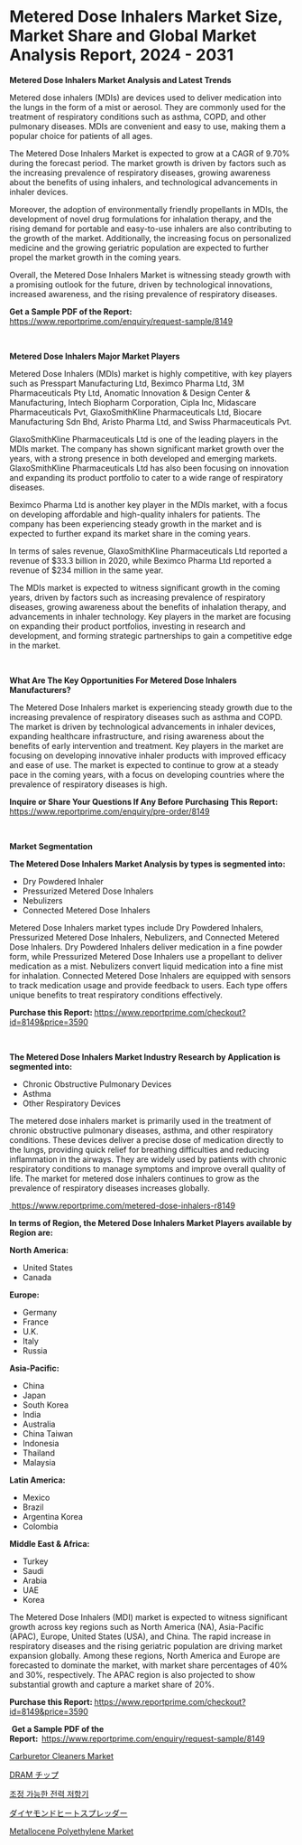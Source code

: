 <p><h1>Metered Dose Inhalers Market Size, Market Share and Global Market Analysis Report, 2024 - 2031</h1></p><p><strong>Metered Dose Inhalers Market Analysis and Latest Trends</strong></p>
<p><p>Metered dose inhalers (MDIs) are devices used to deliver medication into the lungs in the form of a mist or aerosol. They are commonly used for the treatment of respiratory conditions such as asthma, COPD, and other pulmonary diseases. MDIs are convenient and easy to use, making them a popular choice for patients of all ages.</p><p>The Metered Dose Inhalers Market is expected to grow at a CAGR of 9.70% during the forecast period. The market growth is driven by factors such as the increasing prevalence of respiratory diseases, growing awareness about the benefits of using inhalers, and technological advancements in inhaler devices. </p><p>Moreover, the adoption of environmentally friendly propellants in MDIs, the development of novel drug formulations for inhalation therapy, and the rising demand for portable and easy-to-use inhalers are also contributing to the growth of the market. Additionally, the increasing focus on personalized medicine and the growing geriatric population are expected to further propel the market growth in the coming years.</p><p>Overall, the Metered Dose Inhalers Market is witnessing steady growth with a promising outlook for the future, driven by technological innovations, increased awareness, and the rising prevalence of respiratory diseases.</p></p>
<p><strong>Get a Sample PDF of the Report:&nbsp;</strong> <a href="https://www.reportprime.com/enquiry/request-sample/8149">https://www.reportprime.com/enquiry/request-sample/8149</a></p>
<p>&nbsp;</p>
<p><strong>Metered Dose Inhalers Major Market Players</strong></p>
<p><p>Metered Dose Inhalers (MDIs) market is highly competitive, with key players such as Presspart Manufacturing Ltd, Beximco Pharma Ltd, 3M Pharmaceuticals Pty Ltd, Anomatic Innovation & Design Center & Manufacturing, Intech Biopharm Corporation, Cipla Inc, Midascare Pharmaceuticals Pvt, GlaxoSmithKline Pharmaceuticals Ltd, Biocare Manufacturing Sdn Bhd, Aristo Pharma Ltd, and Swiss Pharmaceuticals Pvt.</p><p>GlaxoSmithKline Pharmaceuticals Ltd is one of the leading players in the MDIs market. The company has shown significant market growth over the years, with a strong presence in both developed and emerging markets. GlaxoSmithKline Pharmaceuticals Ltd has also been focusing on innovation and expanding its product portfolio to cater to a wide range of respiratory diseases.</p><p>Beximco Pharma Ltd is another key player in the MDIs market, with a focus on developing affordable and high-quality inhalers for patients. The company has been experiencing steady growth in the market and is expected to further expand its market share in the coming years.</p><p>In terms of sales revenue, GlaxoSmithKline Pharmaceuticals Ltd reported a revenue of $33.3 billion in 2020, while Beximco Pharma Ltd reported a revenue of $234 million in the same year.</p><p>The MDIs market is expected to witness significant growth in the coming years, driven by factors such as increasing prevalence of respiratory diseases, growing awareness about the benefits of inhalation therapy, and advancements in inhaler technology. Key players in the market are focusing on expanding their product portfolios, investing in research and development, and forming strategic partnerships to gain a competitive edge in the market.</p></p>
<p>&nbsp;</p>
<p><strong>What Are The Key Opportunities For Metered Dose Inhalers Manufacturers?</strong></p>
<p><p>The Metered Dose Inhalers market is experiencing steady growth due to the increasing prevalence of respiratory diseases such as asthma and COPD. The market is driven by technological advancements in inhaler devices, expanding healthcare infrastructure, and rising awareness about the benefits of early intervention and treatment. Key players in the market are focusing on developing innovative inhaler products with improved efficacy and ease of use. The market is expected to continue to grow at a steady pace in the coming years, with a focus on developing countries where the prevalence of respiratory diseases is high.</p></p>
<p><strong>Inquire or Share Your Questions If Any Before Purchasing This Report:</strong> <a href="https://www.reportprime.com/enquiry/pre-order/8149">https://www.reportprime.com/enquiry/pre-order/8149</a></p>
<p>&nbsp;</p>
<p><strong>Market Segmentation</strong></p>
<p><strong>The Metered Dose Inhalers Market Analysis by types is segmented into:</strong></p>
<p><ul><li>Dry Powdered Inhaler</li><li>Pressurized Metered Dose Inhalers</li><li>Nebulizers</li><li>Connected Metered Dose Inhalers</li></ul></p>
<p><p>Metered Dose Inhalers market types include Dry Powdered Inhalers, Pressurized Metered Dose Inhalers, Nebulizers, and Connected Metered Dose Inhalers. Dry Powdered Inhalers deliver medication in a fine powder form, while Pressurized Metered Dose Inhalers use a propellant to deliver medication as a mist. Nebulizers convert liquid medication into a fine mist for inhalation. Connected Metered Dose Inhalers are equipped with sensors to track medication usage and provide feedback to users. Each type offers unique benefits to treat respiratory conditions effectively.</p></p>
<p><strong>Purchase this Report:&nbsp;</strong><a href="https://www.reportprime.com/checkout?id=8149&price=3590">https://www.reportprime.com/checkout?id=8149&price=3590</a></p>
<p>&nbsp;</p>
<p><strong>The Metered Dose Inhalers Market Industry Research by Application is segmented into:</strong></p>
<p><ul><li>Chronic Obstructive Pulmonary Devices</li><li>Asthma</li><li>Other Respiratory Devices</li></ul></p>
<p><p>The metered dose inhalers market is primarily used in the treatment of chronic obstructive pulmonary diseases, asthma, and other respiratory conditions. These devices deliver a precise dose of medication directly to the lungs, providing quick relief for breathing difficulties and reducing inflammation in the airways. They are widely used by patients with chronic respiratory conditions to manage symptoms and improve overall quality of life. The market for metered dose inhalers continues to grow as the prevalence of respiratory diseases increases globally.</p></p>
<p><a href="https://www.reportprime.com/metered-dose-inhalers-r8149">&nbsp;https://www.reportprime.com/metered-dose-inhalers-r8149</a></p>
<p><strong>In terms of Region, the Metered Dose Inhalers Market Players available by Region are:</strong></p>
<p>
    <p> <strong> North America: </strong>
        <ul>
            <li>United States</li>
            <li>Canada</li>
        </ul>
        </p> 
    <p> <strong> Europe: </strong>
        <ul>
            <li>Germany</li>
            <li>France</li>
            <li>U.K.</li>
            <li>Italy</li>
            <li>Russia</li>
        </ul>
        </p> 
    <p> <strong> Asia-Pacific: </strong>
        <ul>
            <li>China</li>
            <li>Japan</li>
            <li>South Korea</li>
            <li>India</li>
            <li>Australia</li>
            <li>China Taiwan</li>
            <li>Indonesia</li>
            <li>Thailand</li>
            <li>Malaysia</li>
        </ul>
        </p> 
    <p> <strong> Latin America: </strong>
        <ul>
            <li>Mexico</li>
            <li>Brazil</li>
            <li>Argentina Korea</li>
            <li>Colombia</li>
        </ul>
        </p> 
    <p> <strong> Middle East & Africa: </strong>
        <ul>
            <li>Turkey</li>
            <li>Saudi</li>
            <li>Arabia</li>
            <li>UAE</li>
            <li>Korea</li>
        </ul>
    </p>
    </p>
<p><p>The Metered Dose Inhalers (MDI) market is expected to witness significant growth across key regions such as North America (NA), Asia-Pacific (APAC), Europe, United States (USA), and China. The rapid increase in respiratory diseases and the rising geriatric population are driving market expansion globally. Among these regions, North America and Europe are forecasted to dominate the market, with market share percentages of 40% and 30%, respectively. The APAC region is also projected to show substantial growth and capture a market share of 20%.</p></p>
<p><strong>Purchase this Report: </strong><a href="https://www.reportprime.com/checkout?id=8149&price=3590">https://www.reportprime.com/checkout?id=8149&price=3590</a></p>
<p>&nbsp;<strong>Get a Sample PDF of the Report:&nbsp;&nbsp;</strong><a href="https://www.reportprime.com/enquiry/request-sample/8149">https://www.reportprime.com/enquiry/request-sample/8149</a></p>
<p><strong></strong></p>
<p><p><a href="https://www.linkedin.com/pulse/insights-carburetor-cleaners-market-size-analysing-share-trends-2rbqf?trackingId=9YtxjN5QAravErPF5u09MQ%3D%3D">Carburetor Cleaners Market</a></p><p><a href="https://github.com/Calvi3ynJerde867/Market-Research-Report-List-1/blob/main/156830233483.md">DRAM チップ</a></p><p><a href="https://github.com/fredrickeglers/Market-Research-Report-List-1/blob/main/297097034915.md">조정 가능한 전력 저항기</a></p><p><a href="https://github.com/JacksonWiza1924/Market-Research-Report-List-1/blob/main/705827133500.md">ダイヤモンドヒートスプレッダー</a></p><p><a href="https://www.linkedin.com/pulse/metallocene-polyethylene-market-size-growth-segmentation-regional-eniof?trackingId=o67sV7vQCD6HZi1oQEZgvQ%3D%3D">Metallocene Polyethylene Market</a></p></p>